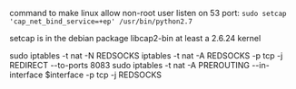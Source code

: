 


command to make linux allow non-root user listen on 53 port:
`sudo setcap 'cap_net_bind_service=+ep' /usr/bin/python2.7`

setcap is in the debian package libcap2-bin
at least a 2.6.24 kernel





sudo iptables -t nat -N REDSOCKS
iptables -t nat -A REDSOCKS -p tcp -j REDIRECT --to-ports 8083
sudo iptables -t nat -A PREROUTING --in-interface $interface -p tcp -j REDSOCKS

